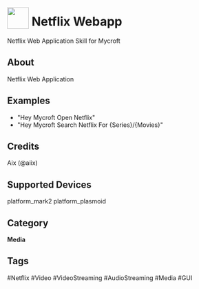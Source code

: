 # <img src='https://raw.githack.com/FortAwesome/Font-Awesome/master/svgs/solid/film.svg' card_color='#DC143C' width='50' height='50' style='vertical-align:bottom'/> Netflix Webapp
Netflix Web Application Skill for Mycroft

## About
Netflix Web Application

## Examples
* "Hey Mycroft Open Netflix"
* "Hey Mycroft Search Netflix For {Series}/{Movies}"

## Credits
Aix (@aiix)

## Supported Devices 
platform_mark2 platform_plasmoid 

## Category
**Media**

## Tags
#Netflix
#Video
#VideoStreaming
#AudioStreaming
#Media
#GUI
